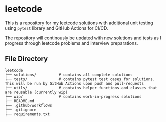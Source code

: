 # leetcode

This is a repository for my leetcode solutions with additional unit testing using `pytest` library and GitHub Actions for CI/CD.

The repository will continously be updated with new solutions and tests as I progress through leetcode problems and interview preparations.

## File Directory

```
leetcode
├── solutions/          # contains all complete solutions
├── tests/              # contains pytest test cases for solutions. This will be run by GitHub Actions upon push and pull-requests
├── utils/              # contains helper functions and classes that are reusable (currently wip)
├── wip/                # contains work-in-progress solutions
├── README.md
├── .github/workflows
├── .gitignore
├── requirements.txt    
```